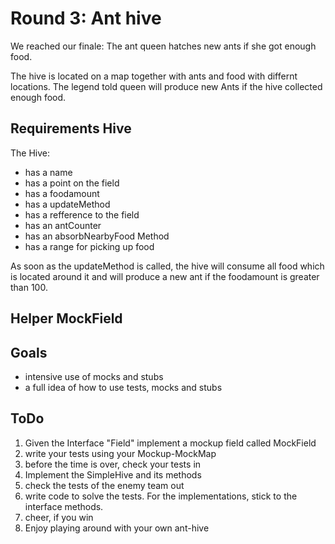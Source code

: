 # Round 3: Ant hive

We reached our finale: The ant queen hatches new ants if she got enough food.

The hive is located on a map together with ants and food with differnt locations.
The legend told queen will produce new Ants if the hive collected enough food.

## Requirements Hive

The Hive:

- has a name
- has a point on the field
- has a foodamount
- has a updateMethod
- has a refference to the field
- has an antCounter
- has an absorbNearbyFood Method
- has a range for picking up food

As soon as the updateMethod is called, the hive will consume all food which is located around it and will produce a new ant if the foodamount is greater than 100.

## Helper MockField

## Goals

- intensive use of mocks and stubs
- a full idea of how to use tests, mocks and stubs

## ToDo

1. Given the Interface "Field" implement a mockup field called MockField
2. write your tests using your Mockup-MockMap
3. before the time is over, check your tests in
4. Implement the SimpleHive and its methods
5. check the tests of the enemy team out
6. write code to solve the tests. For the implementations, stick to the interface methods.
7. cheer, if you win
8. Enjoy playing around with your own ant-hive
